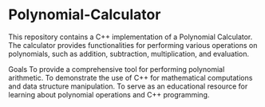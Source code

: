 # Polynomial-Calculator
This repository contains a C++ implementation of a Polynomial Calculator. The calculator provides functionalities for performing various operations on polynomials, such as addition, subtraction, multiplication, and evaluation.

Goals
To provide a comprehensive tool for performing polynomial arithmetic.
To demonstrate the use of C++ for mathematical computations and data structure manipulation.
To serve as an educational resource for learning about polynomial operations and C++ programming.

